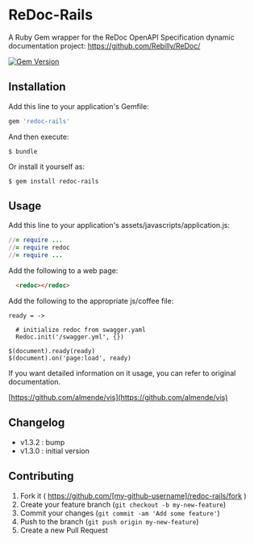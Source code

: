 # ReDoc-Rails

A Ruby Gem wrapper for the ReDoc OpenAPI Specification dynamic documentation
project: https://github.com/Rebilly/ReDoc/


[![Gem Version](https://badge.fury.io/rb/redoc-rails.svg)](http://badge.fury.io/rb/redoc-rails)

## Installation

Add this line to your application's Gemfile:

```ruby
gem 'redoc-rails'
```

And then execute:

    $ bundle

Or install it yourself as:

    $ gem install redoc-rails

## Usage

Add this line to your application's assets/javascripts/application.js:

```ruby
//= require ...
//= require redoc
//= require ...
```

Add the following to a web page:
```html
  <redoc></redoc>
```

Add the following to the appropriate js/coffee file:

```
ready = ->

  # initialize redoc from swagger.yaml
  Redoc.init('/swagger.yml', {})

$(document).ready(ready)
$(document).on('page:load', ready)
```

If you want detailed information on it usage, you can refer to original documentation.

[https://github.com/almende/vis](https://github.com/almende/vis)

## Changelog

  - v1.3.2 : bump
  - v1.3.0 : initial version

## Contributing

1. Fork it ( https://github.com/[my-github-username]/redoc-rails/fork )
2. Create your feature branch (`git checkout -b my-new-feature`)
3. Commit your changes (`git commit -am 'Add some feature'`)
4. Push to the branch (`git push origin my-new-feature`)
5. Create a new Pull Request
